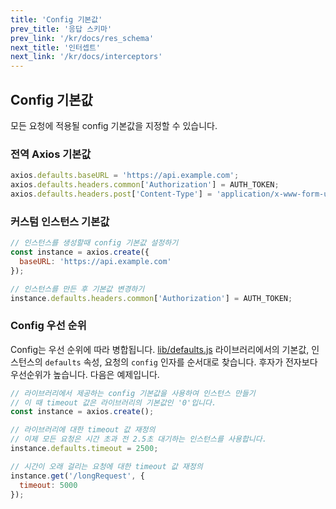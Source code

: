 ```yaml
---
title: 'Config 기본값'
prev_title: '응답 스키마'
prev_link: '/kr/docs/res_schema'
next_title: '인터셉트'
next_link: '/kr/docs/interceptors'
---
```


## Config 기본값

모든 요청에 적용될 config 기본값을 지정할 수 있습니다.

### 전역 Axios 기본값

```js
axios.defaults.baseURL = 'https://api.example.com';
axios.defaults.headers.common['Authorization'] = AUTH_TOKEN;
axios.defaults.headers.post['Content-Type'] = 'application/x-www-form-urlencoded';
```

### 커스텀 인스턴스 기본값

```js
// 인스턴스를 생성할때 config 기본값 설정하기
const instance = axios.create({
  baseURL: 'https://api.example.com'
});

// 인스턴스를 만든 후 기본값 변경하기
instance.defaults.headers.common['Authorization'] = AUTH_TOKEN;
```

### Config 우선 순위

Config는 우선 순위에 따라 병합됩니다. [lib/defaults.js](https://github.com/axios/axios/blob/v1.x/lib/defaults.js#L28) 라이브러리에서의 기본값, 인스턴스의 `defaults` 속성, 요청의 `config` 인자를 순서대로 찾습니다. 후자가 전자보다 우선순위가 높습니다. 다음은 예제입니다.

```js
// 라이브러리에서 제공하는 config 기본값을 사용하여 인스턴스 만들기
// 이 때 timeout 값은 라이브러리의 기본값인 '0'입니다.
const instance = axios.create();

// 라이브러리에 대한 timeout 값 재정의
// 이제 모든 요청은 시간 초과 전 2.5초 대기하는 인스턴스를 사용합니다.
instance.defaults.timeout = 2500;

// 시간이 오래 걸리는 요청에 대한 timeout 값 재정의
instance.get('/longRequest', {
  timeout: 5000
});
```
